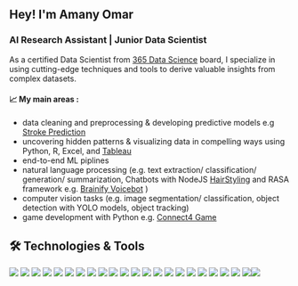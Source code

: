 
## Hey! I'm Amany Omar
### AI Research Assistant | Junior Data Scientist 
As a certified Data Scientist from [365 Data Science](https://learn.365datascience.com/c/8e3dc08eac/) board, I specialize in using cutting-edge techniques and tools to derive valuable insights from complex datasets. 
#### 📈 My main areas :
+ data cleaning and preprocessing  & developing predictive models e.g [Stroke Prediction](https://mygit.th-deg.de/ok29267/as_omar_amany.git) 
+ uncovering hidden patterns & visualizing data in compelling ways using Python, R, Excel, and [Tableau](https://public.tableau.com/app/profile/amany.omar)
+ end-to-end ML piplines
+ natural language processing (e.g. text extraction/ classification/ generation/ summarization, Chatbots with NodeJS [HairStyling](https://github.com/moon-2000/Hairstyle_Recommendation_Chatbot.git) and RASA framework e.g. [Brainify Voicebot](https://mygit.th-deg.de/aa10098/brainify_voice_assistant_system.git) )
+ computer vision tasks (e.g. image segmentation/ classification, object detection with YOLO models, object tracking)
+ game development with Python e.g. [Connect4 Game](https://github.com/moon-2000/Connect_4_Game.git)



## 🛠️ Technologies & Tools 
![](https://img.shields.io/badge/Code-Python-informational?style=flat&logo=<>&logoColor=white&color=2bbc8a)
![](https://img.shields.io/badge/Code-C++-informational?style=flat&logo=<>&logoColor=white&color=2bbc8a)
![](https://img.shields.io/badge/Code-C_sharp-informational?style=flat&logo=<>&logoColor=white&color=2bbc8a)
![](https://img.shields.io/badge/Code-SQL-informational?style=flat&logo=<>&logoColor=white&color=2bbc8a)
![](https://img.shields.io/badge/Code-JavaScript-informational?style=flat&logo=<>&logoColor=white&color=2bbc8a)
![](https://img.shields.io/badge/Tool-Tableau-informational?style=flat&logo=<>&logoColor=white&color=2bbc8a)
![](https://img.shields.io/badge/Tool-Excel-informational?style=flat&logo=<>&logoColor=white&color=2bbc8a)
![](https://img.shields.io/badge/Tool-MATLAB-informational?style=flat&logo=<>&logoColor=white&color=2bbc8a)
![](https://img.shields.io/badge/Tool-Git-informational?style=flat&logo=<>&logoColor=white&color=2bbc8a)
![](https://img.shields.io/badge/Lib-SkLearn-informational?style=flat&logo=<>&logoColor=white&color=2bbc8a)
![](https://img.shields.io/badge/Lib-TensorFlow-informational?style=flat&logo=<>&logoColor=white&color=2bbc8a)
![](https://img.shields.io/badge/Lib-Keras-informational?style=flat&logo=<>&logoColor=white&color=2bbc8a)
![](https://img.shields.io/badge/Lib-Spacy-informational?style=flat&logo=<>&logoColor=white&color=2bbc8a)
![](https://img.shields.io/badge/Lib-NLTK-informational?style=flat&logo=<>&logoColor=white&color=2bbc8a)
![](https://img.shields.io/badge/Lib-OpenCV-informational?style=flat&logo=<>&logoColor=white&color=2bbc8a)
![](https://img.shields.io/badge/Lib-Hugging_Face-informational?style=flat&logo=<>&logoColor=white&color=2bbc8a)
![](https://img.shields.io/badge/Lib-Matplotlib-informational?style=flat&logo=<>&logoColor=white&color=2bbc8a)
![](https://img.shields.io/badge/Lib-ggplot2-informational?style=flat&logo=<>&logoColor=white&color=2bbc8a)
![](https://img.shields.io/badge/Lib-PyGame-informational?style=flat&logo=<>&logoColor=white&color=2bbc8a)
![](https://img.shields.io/badge/Lib-Pandas-informational?style=flat&logo=<>&logoColor=white&color=2bbc8a)
![](https://img.shields.io/badge/Lib-NumPy-informational?style=flat&logo=<>&logoColor=white&color=2bbc8a)
![](https://img.shields.io/badge/Lib-Java-informational?style=flat&logo=<>&logoColor=white&color=2bbc8a)![](https://img.shields.io/badge/Lib-SymPy-informational?style=flat&logo=<>&logoColor=white&color=2bbc8a)





